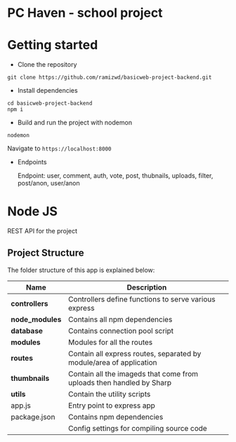 # PC Haven - school project

# Getting started
- Clone the repository
```
git clone https://github.com/ramizwd/basicweb-project-backend.git
```
- Install dependencies
```
cd basicweb-project-backend
npm i
```
- Build and run the project with nodemon
```
nodemon
```
  Navigate to `https://localhost:8000`

- Endpoints

  Endpoint: user, comment, auth, vote, post, thubnails, uploads, filter, post/anon, user/anon


# Node JS
REST API for the project

## Project Structure
The folder structure of this app is explained below:

| Name | Description |
| ------------------------ | --------------------------------------------------------------------------------------------- |
| **controllers**          | Controllers define functions to serve various express                                       |
| **node_modules**         | Contains all npm dependencies                                                                |
| **database**             | Contains connection pool script                                                               |
| **modules**              | Modules for all the routes                                                     |
| **routes**               | Contain all express routes, separated by module/area of application  |
| **thumbnails**           | Contain all the imageds that come from uploads then handled by Sharp                           |
| **utils**                | Contain the utility scripts                                                  |
| app.js                   | Entry point to express app                                   |                 
| package.json             | Contains npm dependencies                                       | 
                           | Config settings for compiling source code                          |
